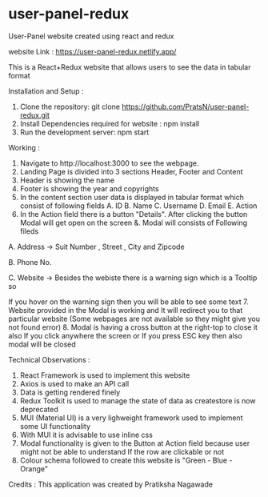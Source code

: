 # user-panel-redux

User-Panel website created using react and redux 

website Link : https://user-panel-redux.netlify.app/

This is a React+Redux website that allows users to see the data in tabular format

Installation and Setup :

1. Clone the repository: git clone https://github.com/PratsN/user-panel-redux.git
2. Install Dependencies required for website : npm install
3. Run the development server: npm start

Working :

1. Navigate to http://localhost:3000 to see the webpage.
2. Landing Page is divided into 3 sections Header, Footer and Content 
3. Header is showing the name
4. Footer is showing the year and copyrights 
5. In the content section user data is displayed in tabular format which consist of following fields
  A. ID 
  B. Name 
  C. Username
  D. Email 
  E. Action
6. In the Action field there is a button "Details". After clicking the button Modal will get open on the screen
&. Modal will consists of Following fileds

  A. Address -> Suit Number , Street , City and Zipcode
  
  B. Phone No.
  
  C. Website -> Besides the webiste there is a warning sign which is a Tooltip so 
  
  If you hover on the warning sign then you will be able to see some text
7. Website provided in the Modal is working and It will redirect you to that particular website (Some webpages are not available so they might give you not found error)
8. Modal is having a cross button at the right-top to close it also If you click anywhere the screen or If you press ESC key then also modal will be closed

Technical Observations :

1. React Framework is used to implement this website
2. Axios is used to make an API call
3. Data is getting rendered finely
4. Redux Toolkit is used to manage the state of data as createstore is now deprecated
4. MUI (Material UI) is a very lighweight framework used to implement some UI functionality
5. With MUI it is advisable to use inline css
6. Modal functionality is given to the Button at Action field because user might not be able to understand If the row are clickable or not 
7. Colour schema followed to create this website is "Green - Blue - Orange"

Credits : This application was created by Pratiksha Nagawade
